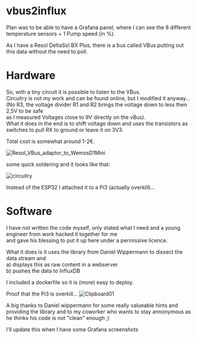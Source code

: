 # vbus2influx

Plan was to be able to have a Grafana panel, where I can see the 8 different temperature sensors + 1 Pump speed (in %).<br>

As I have a Resol DeltaSol BX Plus, there is a bus called VBus putting out this data without the need to poll.<br>

# Hardware

So, with a tiny circuit it is possible to listen to the VBus.<br>
Circuitry is not my work and can be found online, but I modified it anyway...<br>
(No R3, the voltage divider R1 and R2 brings the voltage down to less then 2,5V to be safe<br>
as I measured Voltages close to 9V directly on the vBus).<br>
What it does in the end is to shift voltage down and uses the transistors as switches to pull RX to ground or leave it on 3V3.<br>

Total cost is somewhat around 1-2€.

![Resol_VBus_adaptor_to_WemosD1Mini](https://user-images.githubusercontent.com/6953309/181694190-ed17f850-7d52-4fff-897e-6f5f72776b70.png)

some quick soldering and it looks like that:

![circuitry](https://user-images.githubusercontent.com/6953309/181695276-468818aa-a619-4abc-9a7b-62f771904203.jpg)

Instead of the ESP32 I attached it to a Pi3 (actually overkill)...

# Software

I have not written the code myself, only stated what I need and a young engineer from work hacked it together for me<br>
and gave his blessing to put it up here under a permissive licence.<br>

What it does is it uses the library from Daniel Wippermann to dissect the data stream and<br>
a) displays this as raw content in a webserver<br>
b) pushes the data to InfluxDB

I included a dockerfile so it is (more) easy to deploy.

Proof that the Pi3 is overkill...
![Clipboard01](https://user-images.githubusercontent.com/6953309/181697857-e6a26a3e-ba0e-4dd4-9741-4b94376aa0f4.png)

A big thanks to Daniel wippermann for some really valueable hints and<br>
providing the library and to my coworker who wants to stay annonymous as he thinks his code is not "clean" enough ;)<br>

I'll update this when I have some Grafana screenshots
